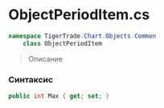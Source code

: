 
# ObjectPeriodItem.cs
```csharp
namespace TigerTrade.Chart.Objects.Common  
    class ObjectPeriodItem
```

> Описание

### Синтаксис
```csharp
public int Max { get; set; }
```
